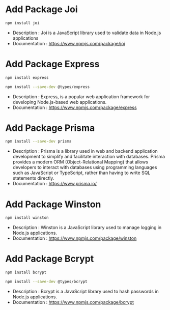 # Add Package Joi

```sh
npm install joi
```

- Description : Joi is a JavaScript library used to validate data in Node.js applications
- Documentation : https://www.npmjs.com/package/joi

# Add Package Express

```sh
npm install express
```

```sh
npm install --save-dev @types/express
```

- Description : Express, is a popular web application framework for developing Node.js-based web applications.
- Documentation : https://www.npmjs.com/package/express

# Add Package Prisma

```sh
npm install --save-dev prisma
```

- Description : Prisma is a library used in web and backend application development to simplify and facilitate
  interaction with databases. Prisma provides a modern ORM (Object-Relational Mapping) that allows developers to
  interact with databases using programming languages such as JavaScript or TypeScript, rather than having to write SQL
  statements directly.
- Documentation : https://www.prisma.io/

# Add Package Winston

```sh
npm install winston
```

- Description : Winston is a JavaScript library used to manage logging in Node.js applications.
- Documentation : https://www.npmjs.com/package/winston


# Add Package Bcrypt
```sh
npm install bcrypt
```
```sh
npm install --save-dev @types/bcrypt
```
- Description : Bcrypt is a JavaScript library used to hash passwords in Node.js applications.
- Documentation : https://www.npmjs.com/package/bcrypt